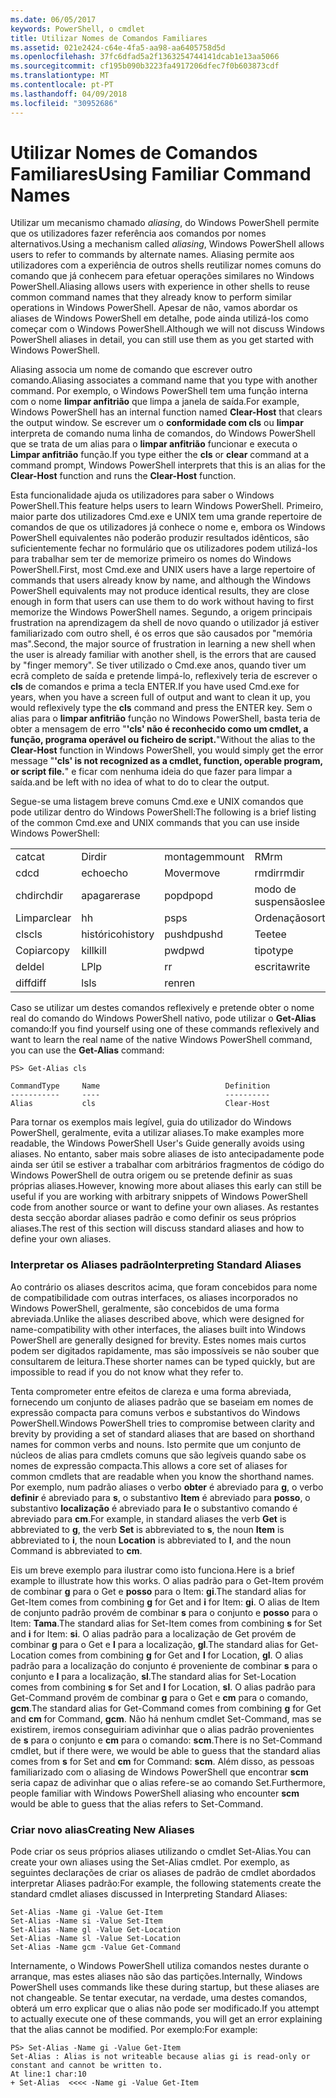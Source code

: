 ```yaml
---
ms.date: 06/05/2017
keywords: PowerShell, o cmdlet
title: Utilizar Nomes de Comandos Familiares
ms.assetid: 021e2424-c64e-4fa5-aa98-aa6405758d5d
ms.openlocfilehash: 37fc6dfad5a2f1363254744141dcab1e13aa5066
ms.sourcegitcommit: cf195b090b3223fa4917206dfec7f0b603873cdf
ms.translationtype: MT
ms.contentlocale: pt-PT
ms.lasthandoff: 04/09/2018
ms.locfileid: "30952686"
---
```

# <a name="using-familiar-command-names"></a><span data-ttu-id="c00ea-103">Utilizar Nomes de Comandos Familiares</span><span class="sxs-lookup"><span data-stu-id="c00ea-103">Using Familiar Command Names</span></span>
<span data-ttu-id="c00ea-104">Utilizar um mecanismo chamado *aliasing*, do Windows PowerShell permite que os utilizadores fazer referência aos comandos por nomes alternativos.</span><span class="sxs-lookup"><span data-stu-id="c00ea-104">Using a mechanism called *aliasing*, Windows PowerShell allows users to refer to commands by alternate names.</span></span> <span data-ttu-id="c00ea-105">Aliasing permite aos utilizadores com a experiência de outros shells reutilizar nomes comuns do comando que já conhecem para efetuar operações similares no Windows PowerShell.</span><span class="sxs-lookup"><span data-stu-id="c00ea-105">Aliasing allows users with experience in other shells to reuse common command names that they already know to perform similar operations in Windows PowerShell.</span></span> <span data-ttu-id="c00ea-106">Apesar de não, vamos abordar os aliases de Windows PowerShell em detalhe, pode ainda utilizá-los como começar com o Windows PowerShell.</span><span class="sxs-lookup"><span data-stu-id="c00ea-106">Although we will not discuss Windows PowerShell aliases in detail, you can still use them as you get started with Windows PowerShell.</span></span>

<span data-ttu-id="c00ea-107">Aliasing associa um nome de comando que escrever outro comando.</span><span class="sxs-lookup"><span data-stu-id="c00ea-107">Aliasing associates a command name that you type with another command.</span></span> <span data-ttu-id="c00ea-108">Por exemplo, o Windows PowerShell tem uma função interna com o nome **limpar anfitrião** que limpa a janela de saída.</span><span class="sxs-lookup"><span data-stu-id="c00ea-108">For example, Windows PowerShell has an internal function named **Clear-Host** that clears the output window.</span></span> <span data-ttu-id="c00ea-109">Se escrever um o **conformidade com cls** ou **limpar** interpreta de comando numa linha de comandos, do Windows PowerShell que se trata de um alias para o **limpar anfitrião** funcionar e executa o  **Limpar anfitrião** função.</span><span class="sxs-lookup"><span data-stu-id="c00ea-109">If you type either the **cls** or **clear** command at a command prompt, Windows PowerShell interprets that this is an alias for the **Clear-Host** function and runs the **Clear-Host** function.</span></span>

<span data-ttu-id="c00ea-110">Esta funcionalidade ajuda os utilizadores para saber o Windows PowerShell.</span><span class="sxs-lookup"><span data-stu-id="c00ea-110">This feature helps users to learn Windows PowerShell.</span></span> <span data-ttu-id="c00ea-111">Primeiro, maior parte dos utilizadores Cmd.exe e UNIX tem uma grande repertoire de comandos de que os utilizadores já conhece o nome e, embora os Windows PowerShell equivalentes não poderão produzir resultados idênticos, são suficientemente fechar no formulário que os utilizadores podem utilizá-los para trabalhar sem ter de memorize primeiro os nomes do Windows PowerShell.</span><span class="sxs-lookup"><span data-stu-id="c00ea-111">First, most Cmd.exe and UNIX users have a large repertoire of commands that users already know by name, and although the Windows PowerShell equivalents may not produce identical results, they are close enough in form that users can use them to do work without having to first memorize the Windows PowerShell names.</span></span> <span data-ttu-id="c00ea-112">Segundo, a origem principais frustration na aprendizagem da shell de novo quando o utilizador já estiver familiarizado com outro shell, é os erros que são causados por "memória mas".</span><span class="sxs-lookup"><span data-stu-id="c00ea-112">Second, the major source of frustration in learning a new shell when the user is already familiar with another shell, is the errors that are caused by "finger memory".</span></span> <span data-ttu-id="c00ea-113">Se tiver utilizado o Cmd.exe anos, quando tiver um ecrã completo de saída e pretende limpá-lo, reflexively teria de escrever o **cls** de comandos e prima a tecla ENTER.</span><span class="sxs-lookup"><span data-stu-id="c00ea-113">If you have used Cmd.exe for years, when you have a screen full of output and want to clean it up, you would reflexively type the **cls** command and press the ENTER key.</span></span> <span data-ttu-id="c00ea-114">Sem o alias para o **limpar anfitrião** função no Windows PowerShell, basta teria de obter a mensagem de erro "**'cls' não é reconhecido como um cmdlet, a função, programa operável ou ficheiro de script.**"</span><span class="sxs-lookup"><span data-stu-id="c00ea-114">Without the alias to the **Clear-Host** function in Windows PowerShell, you would simply get the error message "**'cls' is not recognized as a cmdlet, function, operable program, or script file.**"</span></span> <span data-ttu-id="c00ea-115">e ficar com nenhuma ideia do que fazer para limpar a saída.</span><span class="sxs-lookup"><span data-stu-id="c00ea-115">and be left with no idea of what to do to clear the output.</span></span>

<span data-ttu-id="c00ea-116">Segue-se uma listagem breve comuns Cmd.exe e UNIX comandos que pode utilizar dentro do Windows PowerShell:</span><span class="sxs-lookup"><span data-stu-id="c00ea-116">The following is a brief listing of the common Cmd.exe and UNIX commands that you can use inside Windows PowerShell:</span></span>

|||||
|-|-|-|-|
|<span data-ttu-id="c00ea-117">cat</span><span class="sxs-lookup"><span data-stu-id="c00ea-117">cat</span></span>|<span data-ttu-id="c00ea-118">Dir</span><span class="sxs-lookup"><span data-stu-id="c00ea-118">dir</span></span>|<span data-ttu-id="c00ea-119">montagem</span><span class="sxs-lookup"><span data-stu-id="c00ea-119">mount</span></span>|<span data-ttu-id="c00ea-120">RM</span><span class="sxs-lookup"><span data-stu-id="c00ea-120">rm</span></span>|
|<span data-ttu-id="c00ea-121">cd</span><span class="sxs-lookup"><span data-stu-id="c00ea-121">cd</span></span>|<span data-ttu-id="c00ea-122">echo</span><span class="sxs-lookup"><span data-stu-id="c00ea-122">echo</span></span>|<span data-ttu-id="c00ea-123">Mover</span><span class="sxs-lookup"><span data-stu-id="c00ea-123">move</span></span>|<span data-ttu-id="c00ea-124">rmdir</span><span class="sxs-lookup"><span data-stu-id="c00ea-124">rmdir</span></span>|
|<span data-ttu-id="c00ea-125">chdir</span><span class="sxs-lookup"><span data-stu-id="c00ea-125">chdir</span></span>|<span data-ttu-id="c00ea-126">apagar</span><span class="sxs-lookup"><span data-stu-id="c00ea-126">erase</span></span>|<span data-ttu-id="c00ea-127">popd</span><span class="sxs-lookup"><span data-stu-id="c00ea-127">popd</span></span>|<span data-ttu-id="c00ea-128">modo de suspensão</span><span class="sxs-lookup"><span data-stu-id="c00ea-128">sleep</span></span>|
|<span data-ttu-id="c00ea-129">Limpar</span><span class="sxs-lookup"><span data-stu-id="c00ea-129">clear</span></span>|<span data-ttu-id="c00ea-130">h</span><span class="sxs-lookup"><span data-stu-id="c00ea-130">h</span></span>|<span data-ttu-id="c00ea-131">ps</span><span class="sxs-lookup"><span data-stu-id="c00ea-131">ps</span></span>|<span data-ttu-id="c00ea-132">Ordenação</span><span class="sxs-lookup"><span data-stu-id="c00ea-132">sort</span></span>|
|<span data-ttu-id="c00ea-133">cls</span><span class="sxs-lookup"><span data-stu-id="c00ea-133">cls</span></span>|<span data-ttu-id="c00ea-134">histórico</span><span class="sxs-lookup"><span data-stu-id="c00ea-134">history</span></span>|<span data-ttu-id="c00ea-135">pushd</span><span class="sxs-lookup"><span data-stu-id="c00ea-135">pushd</span></span>|<span data-ttu-id="c00ea-136">Tee</span><span class="sxs-lookup"><span data-stu-id="c00ea-136">tee</span></span>|
|<span data-ttu-id="c00ea-137">Copiar</span><span class="sxs-lookup"><span data-stu-id="c00ea-137">copy</span></span>|<span data-ttu-id="c00ea-138">kill</span><span class="sxs-lookup"><span data-stu-id="c00ea-138">kill</span></span>|<span data-ttu-id="c00ea-139">pwd</span><span class="sxs-lookup"><span data-stu-id="c00ea-139">pwd</span></span>|<span data-ttu-id="c00ea-140">tipo</span><span class="sxs-lookup"><span data-stu-id="c00ea-140">type</span></span>|
|<span data-ttu-id="c00ea-141">del</span><span class="sxs-lookup"><span data-stu-id="c00ea-141">del</span></span>|<span data-ttu-id="c00ea-142">LP</span><span class="sxs-lookup"><span data-stu-id="c00ea-142">lp</span></span>|<span data-ttu-id="c00ea-143">r</span><span class="sxs-lookup"><span data-stu-id="c00ea-143">r</span></span>|<span data-ttu-id="c00ea-144">escrita</span><span class="sxs-lookup"><span data-stu-id="c00ea-144">write</span></span>|
|<span data-ttu-id="c00ea-145">diff</span><span class="sxs-lookup"><span data-stu-id="c00ea-145">diff</span></span>|<span data-ttu-id="c00ea-146">ls</span><span class="sxs-lookup"><span data-stu-id="c00ea-146">ls</span></span>|<span data-ttu-id="c00ea-147">ren</span><span class="sxs-lookup"><span data-stu-id="c00ea-147">ren</span></span>||

<span data-ttu-id="c00ea-148">Caso se utilizar um destes comandos reflexively e pretende obter o nome real do comando do Windows PowerShell nativo, pode utilizar o **Get-Alias** comando:</span><span class="sxs-lookup"><span data-stu-id="c00ea-148">If you find yourself using one of these commands reflexively and want to learn the real name of the native Windows PowerShell command, you can use the **Get-Alias** command:</span></span>

```
PS> Get-Alias cls

CommandType     Name                            Definition
-----------     ----                            ----------
Alias           cls                             Clear-Host
```

<span data-ttu-id="c00ea-149">Para tornar os exemplos mais legível, guia do utilizador do Windows PowerShell, geralmente, evita a utilizar aliases.</span><span class="sxs-lookup"><span data-stu-id="c00ea-149">To make examples more readable, the Windows PowerShell User's Guide generally avoids using aliases.</span></span> <span data-ttu-id="c00ea-150">No entanto, saber mais sobre aliases de isto antecipadamente pode ainda ser útil se estiver a trabalhar com arbitrários fragmentos de código do Windows PowerShell de outra origem ou se pretende definir as suas próprias aliases.</span><span class="sxs-lookup"><span data-stu-id="c00ea-150">However, knowing more about aliases this early can still be useful if you are working with arbitrary snippets of Windows PowerShell code from another source or want to define your own aliases.</span></span> <span data-ttu-id="c00ea-151">As restantes desta secção abordar aliases padrão e como definir os seus próprios aliases.</span><span class="sxs-lookup"><span data-stu-id="c00ea-151">The rest of this section will discuss standard aliases and how to define your own aliases.</span></span>

### <a name="interpreting-standard-aliases"></a><span data-ttu-id="c00ea-152">Interpretar os Aliases padrão</span><span class="sxs-lookup"><span data-stu-id="c00ea-152">Interpreting Standard Aliases</span></span>
<span data-ttu-id="c00ea-153">Ao contrário os aliases descritos acima, que foram concebidos para nome de compatibilidade com outras interfaces, os aliases incorporados no Windows PowerShell, geralmente, são concebidos de uma forma abreviada.</span><span class="sxs-lookup"><span data-stu-id="c00ea-153">Unlike the aliases described above, which were designed for name-compatibility with other interfaces, the aliases built into Windows PowerShell are generally designed for brevity.</span></span> <span data-ttu-id="c00ea-154">Estes nomes mais curtos podem ser digitados rapidamente, mas são impossíveis se não souber que consultarem de leitura.</span><span class="sxs-lookup"><span data-stu-id="c00ea-154">These shorter names can be typed quickly, but are impossible to read if you do not know what they refer to.</span></span>

<span data-ttu-id="c00ea-155">Tenta comprometer entre efeitos de clareza e uma forma abreviada, fornecendo um conjunto de aliases padrão que se baseiam em nomes de expressão compacta para comuns verbos e substantivos do Windows PowerShell.</span><span class="sxs-lookup"><span data-stu-id="c00ea-155">Windows PowerShell tries to compromise between clarity and brevity by providing a set of standard aliases that are based on shorthand names for common verbs and nouns.</span></span> <span data-ttu-id="c00ea-156">Isto permite que um conjunto de núcleos de alias para cmdlets comuns que são legíveis quando sabe os nomes de expressão compacta.</span><span class="sxs-lookup"><span data-stu-id="c00ea-156">This allows a core set of aliases for common cmdlets that are readable when you know the shorthand names.</span></span> <span data-ttu-id="c00ea-157">Por exemplo, num padrão aliases o verbo **obter** é abreviado para **g**, o verbo **definir** é abreviado para **s**, o substantivo **Item** é abreviado para **posso**, o substantivo **localização** é abreviado para **l**e o substantivo comando é abreviado para **cm**.</span><span class="sxs-lookup"><span data-stu-id="c00ea-157">For example, in standard aliases the verb **Get** is abbreviated to **g**, the verb **Set** is abbreviated to **s**, the noun **Item** is abbreviated to **i**, the noun **Location** is abbreviated to **l**, and the noun Command is abbreviated to **cm**.</span></span>

<span data-ttu-id="c00ea-158">Eis um breve exemplo para ilustrar como isto funciona.</span><span class="sxs-lookup"><span data-stu-id="c00ea-158">Here is a brief example to illustrate how this works.</span></span> <span data-ttu-id="c00ea-159">O alias padrão para o Get-Item provém de combinar **g** para o Get e **posso** para o Item: **gi**.</span><span class="sxs-lookup"><span data-stu-id="c00ea-159">The standard alias for Get-Item comes from combining **g** for Get and **i** for Item: **gi**.</span></span> <span data-ttu-id="c00ea-160">O alias de Item de conjunto padrão provém de combinar **s** para o conjunto e **posso** para o Item: **Tama**.</span><span class="sxs-lookup"><span data-stu-id="c00ea-160">The standard alias for Set-Item comes from combining **s** for Set and **i** for Item: **si**.</span></span> <span data-ttu-id="c00ea-161">O alias padrão para a localização de Get provém de combinar **g** para o Get e **l** para a localização, **gl**.</span><span class="sxs-lookup"><span data-stu-id="c00ea-161">The standard alias for Get-Location comes from combining **g** for Get and **l** for Location, **gl**.</span></span> <span data-ttu-id="c00ea-162">O alias padrão para a localização do conjunto é proveniente de combinar **s** para o conjunto e **l** para a localização, **sl**.</span><span class="sxs-lookup"><span data-stu-id="c00ea-162">The standard alias for Set-Location comes from combining **s** for Set and **l** for Location, **sl**.</span></span> <span data-ttu-id="c00ea-163">O alias padrão para Get-Command provém de combinar **g** para o Get e **cm** para o comando, **gcm**.</span><span class="sxs-lookup"><span data-stu-id="c00ea-163">The standard alias for Get-Command comes from combining **g** for Get and **cm** for Command, **gcm**.</span></span> <span data-ttu-id="c00ea-164">Não há nenhum cmdlet Set-Command, mas se existirem, iremos conseguiriam adivinhar que o alias padrão provenientes de **s** para o conjunto e **cm** para o comando: **scm**.</span><span class="sxs-lookup"><span data-stu-id="c00ea-164">There is no Set-Command cmdlet, but if there were, we would be able to guess that the standard alias comes from **s** for Set and **cm** for Command: **scm**.</span></span> <span data-ttu-id="c00ea-165">Além disso, as pessoas familiarizado com o aliasing de Windows PowerShell que encontrar **scm** seria capaz de adivinhar que o alias refere-se ao comando Set.</span><span class="sxs-lookup"><span data-stu-id="c00ea-165">Furthermore, people familiar with Windows PowerShell aliasing who encounter **scm** would be able to guess that the alias refers to Set-Command.</span></span>

### <a name="creating-new-aliases"></a><span data-ttu-id="c00ea-166">Criar novo alias</span><span class="sxs-lookup"><span data-stu-id="c00ea-166">Creating New Aliases</span></span>
<span data-ttu-id="c00ea-167">Pode criar os seus próprios aliases utilizando o cmdlet Set-Alias.</span><span class="sxs-lookup"><span data-stu-id="c00ea-167">You can create your own aliases using the Set-Alias cmdlet.</span></span> <span data-ttu-id="c00ea-168">Por exemplo, as seguintes declarações de criar os aliases de padrão de cmdlet abordados interpretar Aliases padrão:</span><span class="sxs-lookup"><span data-stu-id="c00ea-168">For example, the following statements create the standard cmdlet aliases discussed in Interpreting Standard Aliases:</span></span>

```
Set-Alias -Name gi -Value Get-Item
Set-Alias -Name si -Value Set-Item
Set-Alias -Name gl -Value Get-Location
Set-Alias -Name sl -Value Set-Location
Set-Alias -Name gcm -Value Get-Command
```

<span data-ttu-id="c00ea-169">Internamente, o Windows PowerShell utiliza comandos nestes durante o arranque, mas estes aliases não são das partições.</span><span class="sxs-lookup"><span data-stu-id="c00ea-169">Internally, Windows PowerShell uses commands like these during startup, but these aliases are not changeable.</span></span> <span data-ttu-id="c00ea-170">Se tentar executar, na verdade, uma destes comandos, obterá um erro explicar que o alias não pode ser modificado.</span><span class="sxs-lookup"><span data-stu-id="c00ea-170">If you attempt to actually execute one of these commands, you will get an error explaining that the alias cannot be modified.</span></span> <span data-ttu-id="c00ea-171">Por exemplo:</span><span class="sxs-lookup"><span data-stu-id="c00ea-171">For example:</span></span>

```
PS> Set-Alias -Name gi -Value Get-Item
Set-Alias : Alias is not writeable because alias gi is read-only or constant and cannot be written to.
At line:1 char:10
+ Set-Alias  <<<< -Name gi -Value Get-Item
```
